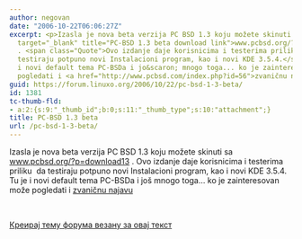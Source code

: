 ```yaml
---
author: negovan
date: "2006-10-22T06:06:27Z"
excerpt: <p>Izasla je nova beta verzija PC BSD 1.3 koju možete skinuti sa <a href="www.pcbsd.org/?p=download13"
  target="_blank" title="PC-BSD 1.3 beta download link">www.pcbsd.org/?p=download13</a>
  . <span class="Quote">Ovo izdanje daje korisnicima i testerima priliku&nbsp; da
  testiraju potpuno novi Instalacioni program, kao i novi KDE 3.5.4.</span> Tu je
  i novi default tema PC-BSDa i jo&scaron; mnogo toga... ko je zainteresovan može
  pogledati i <a href="http://www.pcbsd.com/index.php?id=56">zvaničnu najavu </a></p><p>&nbsp;</p>
guid: https://forum.linuxo.org/2006/10/22/pc-bsd-1-3-beta/
id: 1381
tc-thumb-fld:
- a:2:{s:9:"_thumb_id";b:0;s:11:"_thumb_type";s:10:"attachment";}
title: PC-BSD 1.3 beta
url: /pc-bsd-1-3-beta/
---
```

Izasla je nova beta verzija PC BSD 1.3 koju možete skinuti sa <a href="www.pcbsd.org/?p=download13" target="_blank" title="PC-BSD 1.3 beta download link">www.pcbsd.org/?p=download13</a> . <span class="Quote">Ovo izdanje daje korisnicima i testerima priliku&nbsp; da testiraju potpuno novi Instalacioni program, kao i novi KDE 3.5.4.</span> Tu je i novi default tema PC-BSDa i jo&scaron; mnogo toga&#8230; ko je zainteresovan može pogledati i [zvaničnu najavu](http://www.pcbsd.com/index.php?id=56) 

&nbsp;

<!--break-->

[Креирај тему форума везану за овај текст](https://linuxo.org/nova-tema-na-forumu/?se_pid=1381)